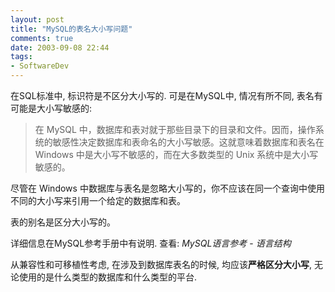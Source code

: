```yaml
---
layout: post
title: "MySQL的表名大小写问题"
comments: true
date: 2003-09-08 22:44
tags:
- SoftwareDev
---
```

在SQL标准中, 标识符是不区分大小写的. 可是在MySQL中, 情况有所不同, 表名有可能是大小写敏感的:  
  


> 在 MySQL 中，数据库和表对就于那些目录下的目录和文件。因而，操作系统的敏感性决定数据库和表命名的大小写敏感。这就意味着数据库和表名在 Windows 中是大小写不敏感的，而在大多数类型的 Unix 系统中是大小写敏感的。  
  
尽管在 Windows 中数据库与表名是忽略大小写的，你不应该在同一个查询中使用不同的大小写来引用一个给定的数据库和表。  
  
表的别名是区分大小写的。  


详细信息在MySQL参考手册中有说明. 查看: _MySQL语言参考_ - _语言结构_  
  
从兼容性和可移植性考虑, 在涉及到数据库表名的时候, 均应该**严格区分大小写**, 无论使用的是什么类型的数据库和什么类型的平台.  

